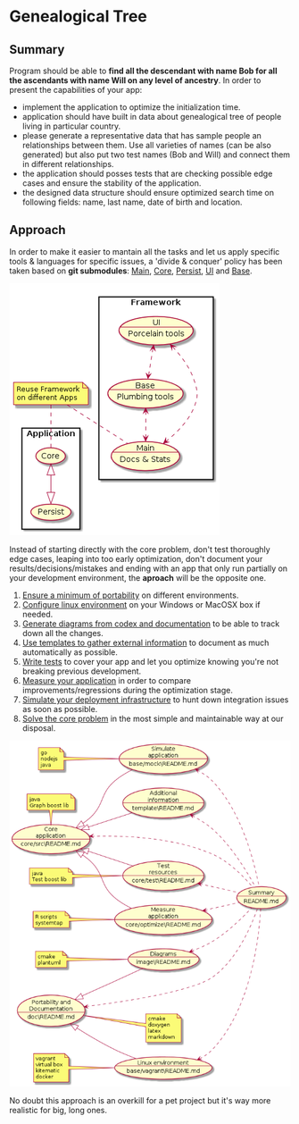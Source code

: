 # Genealogical Tree 

## Summary 

Program should be able to **find all the descendant with name Bob for all the ascendants with name Will on any level of ancestry**. In order to present the capabilities of your app:

- implement the application to optimize the initialization time.
- application should have built in data about genealogical tree of people living in particular country.
- please generate a representative data that has sample people an relationships between them. Use all varieties of names (can be also generated) but also put two test names (Bob and Will) and connect them in different relationships.
- the application should posses tests that are checking possible edge cases and ensure the stability of the application.
- the designed data structure should ensure optimized search time on following fields: name, last name, date of birth and location.

## Approach 

In order to make it easier to mantain all the tasks and let us apply specific tools & languages for specific issues, a 'divide & conquer' policy has been taken based on **git submodules**: [Main](https://github.com/xue2sheng/GenealogicalTree), [Core](https://github.com/xue2sheng/GenealogicalTreeCore), [Persist](https://github.com/xue2sheng/GenealogicalTreePersist), [UI](https://github.com/xue2sheng/GenealogicalTreeUI) and [Base](https://github.com/xue2sheng/GenealogicalTreeBase). 

![width=150px](image/submodules.png)

<!---
@startuml submodules.png
rectangle Application {
 (Core) <|--|> (Persist)
} 
rectangle Framework {
 (Base\n--\nPlumbing tools) as (base)
 (UI\n--\nPorcelain tools) as (ui)
 (Main\n--\nDocs & Stats) as (main)
 (base) <..> (main) 
 (ui) <..> (main) 
 (ui) <..> (base) 
}
note "Reuse Framework\non different Apps" as N
N .. (Core) 
N .. (main) 
@enduml
--->

Instead of starting directly with the core problem, don't test thoroughly edge cases, leaping into too early optimization, don't document your results/decisions/mistakes and ending with an app that only run partially on your development environment, the **aproach** will be the opposite one. 

1. [Ensure a minimum of portability](doc/README.md) on different environments.
2. [Configure linux environment](https://github.com/xue2sheng/GenealogicalTreeBase/blob/develop/vagrant/README.md) on your Windows or MacOSX box if needed.
3. [Generate diagrams from codex and documentation](image/README.md) to be able to track down all the changes.
4. [Use templates to gather external information](template/README.md) to document as much automatically as possible.
5. [Write tests](https://github.com/xue2sheng/GenealogicalTreeBase/blob/develop/test/README.md) to cover your app and let you  optimize knowing you're not breaking previous development.
6. [Measure your application](https://github.com/xue2sheng/GenealogicalTreeCore/blob/develop/optimize/README.md) in order to compare improvements/regressions during the optimization stage.
7. [Simulate your deployment infrastructure](https://github.com/xue2sheng/GenealogicalTreeBase/blob/develop/mock/README.md) to hunt down integration issues as soon as possible.
8. [Solve the core problem](https://github.com/xue2sheng/GenealogicalTreeCore/blob/develop/src/README.md) in the most simple and maintainable way at our disposal. 

![width=300px](image/approach.png)

<!---
@startuml approach.png
left to right direction
(Portability and\nDocumentation\n--\ndoc\README.md) as (Doc)
(Linux environment\n--\nbase/vagrant\README.md) as (Vagrant)
(Diagrams\n--\nimage\README.md) as (Image)
(Additional\ninformation\n--\ntemplate\README.md) as (Template)
(Test\nresources\n--\ncore/test\README.md) as (Test)
(Summary\n--\nREADME.md) as (Summary)
(Measure\napplication\n--\ncore/optimize\README.md) as (Measure) 
(Simulate\napplication\n--\nbase/mock\README.md) as (Mock) 
(Core\napplication\n--\ncore/src\README.md) as (Core)
(Doc) <.. (Summary)
(Vagrant) <.. (Summary)
(Template) <.. (Summary)
(Image) <.. (Summary)
(Test) <.. (Summary)
(Measure) <.. (Summary)
(Mock) <.. (Summary)
(Core) <.. (Summary)
(Doc) <|-- (Image)
(Doc) <|-- (Vagrant)
(Core) <|-- (Template)
(Core) <|-- (Test)
(Core) <|-- (Measure)
(Core) <|-- (Mock)
note right of (Doc): cmake\ndoxygen\nlatex\nmarkdown 
note left of (Vagrant): vagrant\nvirtual box\nkitematic\ndocker 
note left of (Image): cmake\nplantuml 
note left of (Measure): R scripts\nsystemtap 
note left of (Mock): go\nnodejs\njava 
note top of (Core): java\nGraph boost lib
note left of (Test): java\nTest boost lib
@enduml
--->

No doubt this approach is an overkill for a pet project but it's way more realistic for big, long ones. 
